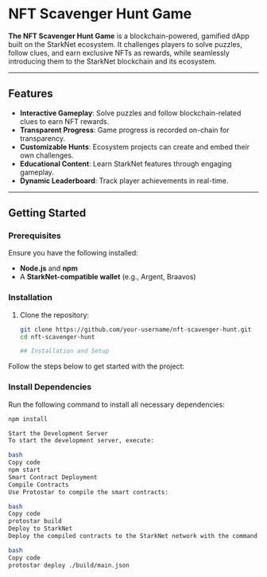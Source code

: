 # NFT Scavenger Hunt Game

**The NFT Scavenger Hunt Game** is a blockchain-powered, gamified dApp built on the StarkNet ecosystem. It challenges players to solve puzzles, follow clues, and earn exclusive NFTs as rewards, while seamlessly introducing them to the StarkNet blockchain and its ecosystem.

---

## Features

- **Interactive Gameplay**: Solve puzzles and follow blockchain-related clues to earn NFT rewards.
- **Transparent Progress**: Game progress is recorded on-chain for transparency.
- **Customizable Hunts**: Ecosystem projects can create and embed their own challenges.
- **Educational Content**: Learn StarkNet features through engaging gameplay.
- **Dynamic Leaderboard**: Track player achievements in real-time.

---

## Getting Started

### Prerequisites

Ensure you have the following installed:
- **Node.js** and **npm**
- A **StarkNet-compatible wallet** (e.g., Argent, Braavos)

### Installation

1. Clone the repository:
   ```bash
   git clone https://github.com/your-username/nft-scavenger-hunt.git
   cd nft-scavenger-hunt

   ## Installation and Setup

Follow the steps below to get started with the project:

### Install Dependencies

Run the following command to install all necessary dependencies:

   ```bash
   npm install

Start the Development Server
To start the development server, execute:

bash
Copy code
npm start
Smart Contract Deployment
Compile Contracts
Use Protostar to compile the smart contracts:

bash
Copy code
protostar build
Deploy to StarkNet
Deploy the compiled contracts to the StarkNet network with the command:

bash
Copy code
protostar deploy ./build/main.json
